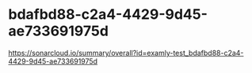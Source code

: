 # bdafbd88-c2a4-4429-9d45-ae733691975d
https://sonarcloud.io/summary/overall?id=examly-test_bdafbd88-c2a4-4429-9d45-ae733691975d
